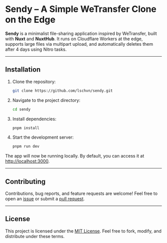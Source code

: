 # Sendy – A Simple WeTransfer Clone on the Edge

**Sendy** is a minimalist file-sharing application inspired by WeTransfer, built with **Nuxt** and **NuxtHub**. It runs on Cloudflare Workers at the edge, supports large files via multipart upload, and automatically deletes them after 4 days using Nitro tasks.

---

## Installation

1. Clone the repository:

   ```bash
   git clone https://github.com/lschvn/sendy.git
   ```

2. Navigate to the project directory:

   ```bash
   cd sendy
   ```

3. Install dependencies:

   ```bash
   pnpm install
   ```

4. Start the development server:

   ```bash
   pnpm run dev
   ```

The app will now be running locally. By default, you can access it at [http://localhost:3000](http://localhost:3000).

---

## Contributing

Contributions, bug reports, and feature requests are welcome! Feel free to open an [issue](../../issues) or submit a [pull request](../../pulls).

---

## License

This project is licensed under the [MIT License](LICENSE). Feel free to fork, modify, and distribute under these terms.
